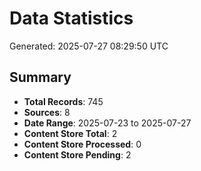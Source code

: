 # Data Statistics

Generated: 2025-07-27 08:29:50 UTC

## Summary

- **Total Records**: 745
- **Sources**: 8
- **Date Range**: 2025-07-23 to 2025-07-27
- **Content Store Total**: 2
- **Content Store Processed**: 0
- **Content Store Pending**: 2
